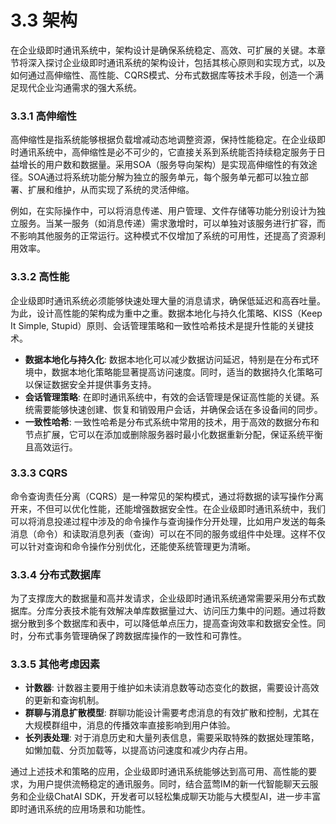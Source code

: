 # 3.3 架构

在企业级即时通讯系统中，架构设计是确保系统稳定、高效、可扩展的关键。本章节将深入探讨企业级即时通讯系统的架构设计，包括其核心原则和实现方式，以及如何通过高伸缩性、高性能、CQRS模式、分布式数据库等技术手段，创造一个满足现代企业沟通需求的强大系统。

### 3.3.1 高伸缩性

高伸缩性是指系统能够根据负载增减动态地调整资源，保持性能稳定。在企业级即时通讯系统中，高伸缩性是必不可少的，它直接关系到系统能否持续稳定服务于日益增长的用户数和数据量。采用SOA（服务导向架构）是实现高伸缩性的有效途径。SOA通过将系统功能分解为独立的服务单元，每个服务单元都可以独立部署、扩展和维护，从而实现了系统的灵活伸缩。

例如，在实际操作中，可以将消息传递、用户管理、文件存储等功能分别设计为独立服务。当某一服务（如消息传递）需求激增时，可以单独对该服务进行扩容，而不影响其他服务的正常运行。这种模式不仅增加了系统的可用性，还提高了资源利用效率。

### 3.3.2 高性能

企业级即时通讯系统必须能够快速处理大量的消息请求，确保低延迟和高吞吐量。为此，设计高性能的架构成为重中之重。数据本地化与持久化策略、KISS（Keep It Simple, Stupid）原则、会话管理策略和一致性哈希技术是提升性能的关键技术。

- **数据本地化与持久化**: 数据本地化可以减少数据访问延迟，特别是在分布式环境中，数据本地化策略能显著提高访问速度。同时，适当的数据持久化策略可以保证数据安全并提供事务支持。
- **会话管理策略**: 在即时通讯系统中，有效的会话管理是保证高性能的关键。系统需要能够快速创建、恢复和销毁用户会话，并确保会话在多设备间的同步。
- **一致性哈希**: 一致性哈希是分布式系统中常用的技术，用于高效的数据分布和节点扩展，它可以在添加或删除服务器时最小化数据重新分配，保证系统平衡且高效运行。

### 3.3.3 CQRS

命令查询责任分离（CQRS）是一种常见的架构模式，通过将数据的读写操作分离开来，不但可以优化性能，还能增强数据安全性。在企业级即时通讯系统中，我们可以将消息投递过程中涉及的命令操作与查询操作分开处理，比如用户发送的每条消息（命令）和读取消息列表（查询）可以在不同的服务或组件中处理。这样不仅可以针对查询和命令操作分别优化，还能使系统管理更为清晰。

### 3.3.4 分布式数据库

为了支撑庞大的数据量和高并发请求，企业级即时通讯系统通常需要采用分布式数据库。分库分表技术能有效解决单库数据量过大、访问压力集中的问题。通过将数据分散到多个数据库和表中，可以降低单点压力，提高查询效率和数据安全性。同时，分布式事务管理确保了跨数据库操作的一致性和可靠性。

### 3.3.5 其他考虑因素

- **计数器**: 计数器主要用于维护如未读消息数等动态变化的数据，需要设计高效的更新和查询机制。
- **群聊与消息扩散模型**: 群聊功能设计需要考虑消息的有效扩散和控制，尤其在大规模群组中，消息的传播效率直接影响到用户体验。
- **长列表处理**: 对于消息历史和大量列表信息，需要采取特殊的数据处理策略，如懒加载、分页加载等，以提高访问速度和减少内存占用。

通过上述技术和策略的应用，企业级即时通讯系统能够达到高可用、高性能的要求，为用户提供流畅稳定的通讯服务。同时，结合蓝莺IM的新一代智能聊天云服务和企业级ChatAI SDK，开发者可以轻松集成聊天功能与大模型AI，进一步丰富即时通讯系统的应用场景和功能性。